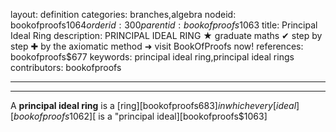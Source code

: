 layout: definition
categories: branches,algebra
nodeid: bookofproofs$1064
orderid: 300
parentid: bookofproofs$1063
title: Principal Ideal Ring
description: PRINCIPAL IDEAL RING ★ graduate maths ✔ step by step ✚ by the axiomatic method ➜ visit BookOfProofs now!
references: bookofproofs$677
keywords: principal ideal ring,principal ideal rings
contributors: bookofproofs

---


---

A **principal ideal ring** is a [ring][bookofproofs$683] in which every [ideal][bookofproofs$1062][ is a "principal ideal][bookofproofs$1063]

